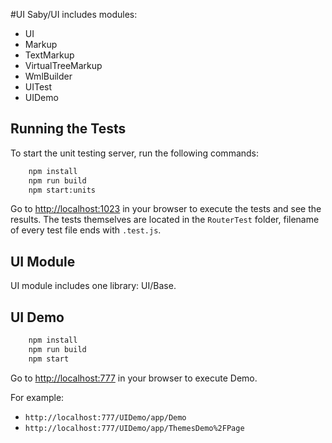 #UI
Saby/UI includes modules:
 * UI
 * Markup
 * TextMarkup
 * VirtualTreeMarkup
 * WmlBuilder
 * UITest
 * UIDemo

## Running the Tests

To start the unit testing server, run the following commands:

```bash
    npm install
    npm run build
    npm start:units
```

Go to [http://localhost:1023](http://localhost:1023) in your browser to execute the tests and see the results.
The tests themselves are located in the `RouterTest` folder, filename of every test file ends with `.test.js`.

## UI Module

UI module includes one library: UI/Base.

## UI Demo
```bash
    npm install
    npm run build
    npm start
```
Go to [http://localhost:777](http://localhost:777) in your browser to execute Demo.

For example: 
- `http://localhost:777/UIDemo/app/Demo`
- `http://localhost:777/UIDemo/app/ThemesDemo%2FPage`